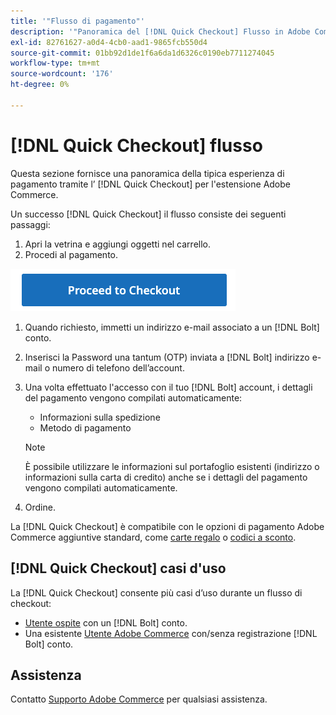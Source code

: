 ```yaml
---
title: '"Flusso di pagamento"'
description: '"Panoramica del [!DNL Quick Checkout] Flusso in Adobe Commerce."'
exl-id: 82761627-a0d4-4cb0-aad1-9865fcb550d4
source-git-commit: 01bb92d1de1f6a6da1d6326c0190eb7711274045
workflow-type: tm+mt
source-wordcount: '176'
ht-degree: 0%

---
```


# [!DNL Quick Checkout] flusso

Questa sezione fornisce una panoramica della tipica esperienza di pagamento tramite l’ [!DNL Quick Checkout] per l&#39;estensione Adobe Commerce.

Un successo [!DNL Quick Checkout] il flusso consiste dei seguenti passaggi:

1. Apri la vetrina e aggiungi oggetti nel carrello.
1. Procedi al pagamento.

![Pagamento](assets/proceed-checkout.png)

1. Quando richiesto, immetti un indirizzo e-mail associato a un [!DNL Bolt] conto.
1. Inserisci la Password una tantum (OTP) inviata a [!DNL Bolt] indirizzo e-mail o numero di telefono dell’account.
1. Una volta effettuato l&#39;accesso con il tuo [!DNL Bolt] account, i dettagli del pagamento vengono compilati automaticamente:

   - Informazioni sulla spedizione
   - Metodo di pagamento

   >[!NOTE]
   >
   > È possibile utilizzare le informazioni sul portafoglio esistenti (indirizzo o informazioni sulla carta di credito) anche se i dettagli del pagamento vengono compilati automaticamente.

1. Ordine.

La [!DNL Quick Checkout] è compatibile con le opzioni di pagamento Adobe Commerce aggiuntive standard, come [carte regalo](https://docs.magento.com/user-guide/catalog/product-gift-card.html) o [codici a sconto](https://docs.magento.com/user-guide/marketing/price-rules-cart-coupon.html).

## [!DNL Quick Checkout] casi d&#39;uso

La [!DNL Quick Checkout] consente più casi d’uso durante un flusso di checkout:

- [Utente ospite](../quick-checkout/checkout-adobe-commerce.md) con un [!DNL Bolt] conto.
- Una esistente [Utente Adobe Commerce](../quick-checkout/checkout-adobe-commerce.md) con/senza registrazione [!DNL Bolt] conto.

## Assistenza

Contatto [Supporto Adobe Commerce](mailto:quick-checkout-support@adobe.com) per qualsiasi assistenza.
